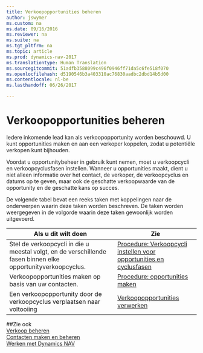 ```yaml
---
title: Verkoopopportunities beheren
author: jswymer
ms.custom: na
ms.date: 09/16/2016
ms.reviewer: na
ms.suite: na
ms.tgt_pltfrm: na
ms.topic: article
ms.prod: dynamics-nav-2017
ms.translationtype: Human Translation
ms.sourcegitcommit: 51adfb3588099c496f0946ff71da5c6fe518f070
ms.openlocfilehash: d5190546b3a403310ac76830aadbc2dbd14b5d00
ms.contentlocale: nl-be
ms.lasthandoff: 06/26/2017

---
```

# <a name="manage-sales-opportunities"></a>Verkoopopportunities beheren
Iedere inkomende lead kan als verkoopopportunity worden beschouwd. U kunt opportunities maken en aan een verkoper koppelen, zodat u potentiële verkopen kunt bijhouden.

Voordat u opportunitybeheer in gebruik kunt nemen, moet u verkoopcycli en verkoopcyclusfasen instellen. Wanneer u opportunities maakt, dient u niet alleen informatie over het contact, de verkoper, de verkoopcyclus en datums op te geven, maar ook de geschatte verkoopwaarde van de opportunity en de geschatte kans op succes.

De volgende tabel bevat een reeks taken met koppelingen naar de onderwerpen waarin deze taken worden beschreven. De taken worden weergegeven in de volgorde waarin deze taken gewoonlijk worden uitgevoerd.

|Als u dit wilt doen |Zie |
|---|-----|
|Stel de verkoopcycli in die u meestal volgt, en de verschillende fasen binnen elke opportunityverkoopcyclus.|[Procedure: Verkoopcycli instellen voor opportunities en cyclusfasen](marketing-how-setup-opportunity-sales-cycles-stages.md)|
|Verkoopopportunities maken op basis van uw contacten.|[Procedure: opportunities maken](marketing-how-create-opportunities.md)|
|Een verkoopopportunity door de verkoopcyclus verplaatsen naar voltooiing|[Verkoopopportunities verwerken](marketing-processing-sales-opportunities.md)|


##<a name="see-also"></a>Zie ook  
[Verkoop beheren](sales-manage-sales.md)  
[Contacten maken en beheren](marketing-contacts.md)  
[Werken met Dynamics NAV](ui-work-product.md)

